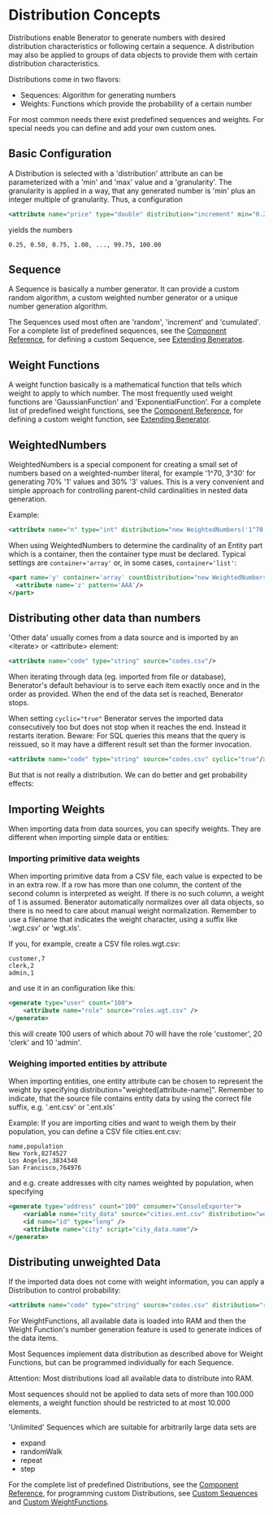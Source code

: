 # Distribution Concepts

Distributions enable Benerator to generate numbers with desired distribution characteristics or 
following certain a sequence. A distribution may also be applied to groups of data objects to 
provide them with certain distribution characteristics.

Distributions come in two flavors:
- Sequences: Algorithm for generating numbers
- Weights: Functions which provide the probability of a certain number

For most common needs there exist predefined sequences and weights. 
For special needs you can define and add your own custom ones.

## Basic Configuration

A Distribution is selected with a 'distribution' attribute an can be parameterized with a 
'min' and 'max' value and a 'granularity'. The granularity is applied in a way, 
that any generated number is 'min' plus an integer multiple of granularity. 
Thus, a configuration 

```xml
<attribute name="price" type="double" distribution="increment" min="0.25" max="100" granularity="0.25"/>
```

yields the numbers  

```
0.25, 0.50, 0.75, 1.00, ..., 99.75, 100.00
```


## Sequence

A Sequence is basically a number generator. It can provide a custom random algorithm, 
a custom weighted number generator or a unique number generation algorithm.

The Sequences used most often are 'random', 'increment' and 'cumulated'. 
For a complete list of predefined sequences, 
see the [Component Reference](component_reference.md#sequences), 
for defining a custom Sequence, 
see [Extending Beneratoe](extending_benerator.md#custom-sequences).


## Weight Functions

A weight function basically is a mathematical function that tells which weight 
to apply to which number.
The most frequently used weight functions are 'GaussianFunction' 
and 'ExponentialFunction'.
For a complete list of predefined weight functions, 
see the [Component Reference](component_reference.md#weight-functions),
for defining a custom weight function, 
see [Extending Benerator](extending_benerator.md#custom-weightfunctions).


## WeightedNumbers

WeightedNumbers is a special component for creating a small set of numbers 
based on a weighted-number literal, for example '1^70, 3^30' for generating 70% 
'1' values and 30% '3' values. 
This is a very convenient and simple approach for controlling parent-child cardinalities 
in nested data generation.

Example:

```xml
<attribute name="n" type="int" distribution="new WeightedNumbers('1^70,3^30')"/>
```

When using WeightedNumbers to determine the cardinality of an Entity part which is a container,
then the container type must be declared. Typical settings are `container='array'` 
or, in some cases, `container='list'`: 

```xml
<part name='y' container='array' countDistribution="new WeightedNumbers('0^70,1^20,2^10')">
  <attribute name='z' pattern='AAA'/>
</part>
```


## Distributing other data than numbers

'Other data' usually comes from a data source and is imported by an 
&lt;iterate&gt; or &lt;attribute&gt; element:

```xml
<attribute name="code" type="string" source="codes.csv"/>
```

When iterating through data (eg. imported from file or database), Benerator's
default behaviour is to serve each item exactly once and in the order as provided. 
When the end of the data set is reached, Benerator stops.

When setting ```cyclic="true"``` Benerator serves the imported data consecutively too
but does not stop when it reaches the end. Instead it restarts iteration.
Beware: For SQL queries this means that the query is reissued, so it may have
a different result set than the former invocation.

```xml
<attribute name="code" type="string" source="codes.csv" cyclic="true"/>
```

But that is not really a distribution. We can do better and get probability effects:


## Importing Weights

When importing data from data sources, you can specify weights. 
They are different when importing simple data or entities:


### Importing primitive data weights

When importing primitive data from a CSV file, each value is expected to be in an extra row. If a row has more than one column, the content of the
second column is interpreted as weight. If there is no such column, a weight of 1 is assumed. Benerator automatically normalizes over all data
objects, so there is no need to care about manual weight normalization. Remember to use a filename that indicates the weight character, using a suffix
like '.wgt.csv' or 'wgt.xls'.

If you, for example, create a CSV file roles.wgt.csv:

```
customer,7
clerk,2
admin,1
```

and use it in an configuration like this:

```xml
<generate type="user" count="100">
    <attribute name="role" source="roles.wgt.csv" />
</generate>
```

this will create 100 users of which about 70 will have the role 'customer', 20 'clerk' and 10 'admin'.


### Weighing imported entities by attribute

When importing entities, one entity attribute can be chosen to represent the weight
by specifying distribution="weighted[attribute-name]".
Remember to indicate, that the source file contains entity data by using the correct
file suffix, e.g. '.ent.csv' or '.ent.xls'

Example: If you are importing cities and want to weigh them by their population,
you can define a CSV file cities.ent.csv:

```
name,population
New York,8274527
Los Angeles,3834340
San Francisco,764976
```

and e.g. create addresses with city names weighted by population, when specifying

```xml
<generate type="address" count="100" consumer="ConsoleExporter">
    <variable name="city_data" source="cities.ent.csv" distribution="weighted[population]"/>
    <id name="id" type="long" />
    <attribute name="city" script="city_data.name"/>
</generate>
```


## Distributing unweighted Data

If the imported data does not come with weight information, you can apply a Distribution 
to control probability:

```xml
<attribute name="code" type="string" source="codes.csv" distribution="random"/>
```

For WeightFunctions, all available data is loaded into RAM and then the Weight Function's 
number generation feature is used to generate indices of the data items. 

Most Sequences implement data distribution as described above for Weight Functions, 
but can be programmed individually for each Sequence.
 
Attention: Most distributions load all available data to distribute into RAM. 

Most sequences should not be applied to data sets of more than 100.000 elements, 
a weight function should be restricted to at most 10.000 elements.

'Unlimited' Sequences which are suitable for arbitrarily large data sets are
- expand
- randomWalk
- repeat
- step

For the complete list of predefined Distributions, 
see the [Component Reference](component_reference.md#distributions), 
for programming custom Distributions, 
see [Custom Sequences](extending_benerator.md#custom-sequences) 
and [Custom WeightFunctions](extending_benerator.md#custom-weightfunctions).
